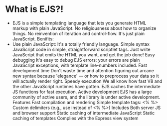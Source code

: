  # What is EJS?!

* EJS is a simple templating language that lets you generate HTML markup with plain JavaScript. No religiousness about how to organize things. No reinvention of iteration and control-flow. It's just plain JavaScript.
Benifits:
* Use plain JavaScript:
It's a totally friendly language.
Simple syntax
JavaScript code in simple, straightforward scriptlet tags. Just write JavaScript that emits the HTML you want, and get the job done!
Easy debugging
It's easy to debug EJS errors: your errors are plain JavaScript exceptions, with template line-numbers included.
Fast development time
Don't waste time and attention figuring out arcane new syntax because 'elegance' — or how to preprocess your data so it will actually render right.
Speedy execution
We all know how fast V8 and the other JavaScript runtimes have gotten. EJS caches the intermediate JS functions for fast execution.
Active development
EJS has a large community of active users, and the library is under active development.
Features
Fast compilation and rendering
Simple template tags: <% %>
Custom delimiters (e.g., use instead of <% %>)
Includes
Both server JS and browser support
Static caching of intermediate JavaScript
Static caching of templates
Complies with the Express view system
